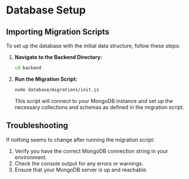# Database Setup

## Importing Migration Scripts

To set up the database with the initial data structure, follow these steps:

1. **Navigate to the Backend Directory:**
   ```bash
   cd backend
   ```

2. **Run the Migration Script:**
   ```bash
   node database/migrations/init.js
   ```

   This script will connect to your MongoDB instance and set up the necessary collections and schemas as defined in the migration script.

## Troubleshooting
If nothing seems to change after running the migration script:
1. Verify you have the correct MongoDB connection string in your environment.
2. Check the console output for any errors or warnings.
3. Ensure that your MongoDB server is up and reachable.